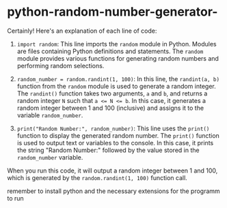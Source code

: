# python-random-number-generator-                                                       
                                                                                                                                                      
Certainly! Here's an explanation of each line of code:                                                                                                                              
                                                      
1. `import random`: This line imports the `random` module in Python. Modules are files containing Python definitions and statements. The `random` module provides various functions for generating random numbers and performing random selections.                         

2. `random_number = random.randint(1, 100)`: In this line, the `randint(a, b)` function from the `random` module is used to generate a random integer. The `randint()` function takes two arguments, `a` and `b`, and returns a random integer `N` such that `a <= N <= b`. In this case, it generates a random integer between 1 and 100 (inclusive) and assigns it to the variable `random_number`.

3. `print("Random Number:", random_number)`: This line uses the `print()` function to display the generated random number. The `print()` function is used to output text or variables to the console. In this case, it prints the string "Random Number:" followed by the value stored in the `random_number` variable.

When you run this code, it will output a random integer between 1 and 100, which is generated by the `random.randint(1, 100)` function call.      
   
remember to install python and the necessary extensions for the programm to run
   
                  
              
